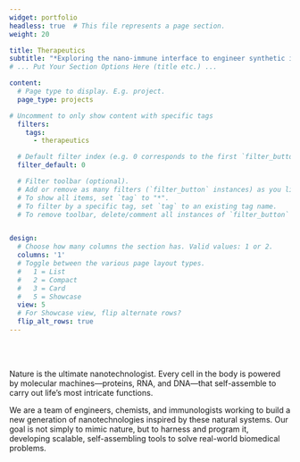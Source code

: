 ```yaml
---
widget: portfolio
headless: true  # This file represents a page section.
weight: 20

title: Therapeutics
subtitle: "*Exploring the nano-immune interface to engineer synthetic immunity*"
# ... Put Your Section Options Here (title etc.) ...

content:
  # Page type to display. E.g. project.
  page_type: projects

# Uncomment to only show content with specific tags
  filters:
    tags:
      - therapeutics

  # Default filter index (e.g. 0 corresponds to the first `filter_button` instance below)
  filter_default: 0

  # Filter toolbar (optional).
  # Add or remove as many filters (`filter_button` instances) as you like.
  # To show all items, set `tag` to "*".
  # To filter by a specific tag, set `tag` to an existing tag name.
  # To remove toolbar, delete/comment all instances of `filter_button` below.


design:
  # Choose how many columns the section has. Valid values: 1 or 2.
  columns: '1'
  # Toggle between the various page layout types.
  #   1 = List
  #   2 = Compact  
  #   3 = Card
  #   5 = Showcase
  view: 5
  # For Showcase view, flip alternate rows?
  flip_alt_rows: true
---
```


<br><br>

Nature is the ultimate nanotechnologist. Every cell in the body is powered by molecular machines—proteins, RNA, and DNA—that self-assemble to carry out life’s most intricate functions.

We are a team of engineers, chemists, and immunologists working to build a new generation of nanotechnologies inspired by these natural systems. Our goal is not simply to mimic nature, but to harness and program it, developing scalable, self-assembling tools to solve real-world biomedical problems.


